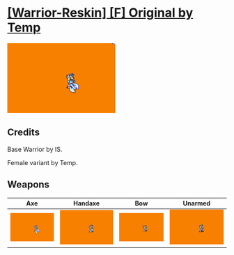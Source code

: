 # [\[Warrior-Reskin\] \[F\] Original by Temp](./)

<img src="./3.%20Axe/Axe_000.png" alt="[Warrior-Reskin] [F] Original by Temp standing" />

## Credits

Base Warrior by IS.

Female variant by Temp.

## Weapons


|Axe |Handaxe |Bow |Unarmed |
|  :---: | :---: | :---: | :---: |
| <img alt="Axe animation" src="./3.%20Axe/Axe.gif" /> | <img alt="Handaxe animation" src="./4.%20Handaxe/Handaxe.gif" /> | <img alt="Bow animation" src="./5.%20Bow/Bow.gif" /> | <img alt="Unarmed animation" src="./8.%20Unarmed/Unarmed.gif" /> |
